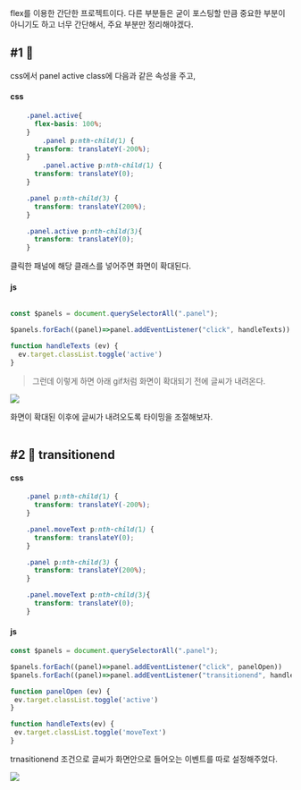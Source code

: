 
flex를 이용한 간단한 프로젝트이다.
다른 부분들은 굳이 포스팅할 만큼 중요한 부분이 아니기도 하고 너무 간단해서, 주요 부분만 정리해야겠다.

## #1 💨
css에서 panel active class에 다음과 같은 속성을 주고,
#### css
```css
    .panel.active{
      flex-basis: 100%;
    }
        .panel p:nth-child(1) {
      transform: translateY(-200%);
    }
        .panel.active p:nth-child(1) {
      transform: translateY(0);
    }

    .panel p:nth-child(3) {
      transform: translateY(200%);
    }

    .panel.active p:nth-child(3){
      transform: translateY(0);
    }
 ```
 
 클릭한 패널에 해당 클래스를 넣어주면 화면이 확대된다.
 
#### js
```js

const $panels = document.querySelectorAll(".panel");

$panels.forEach((panel)=>panel.addEventListener("click", handleTexts))

function handleTexts (ev) {
  ev.target.classList.toggle('active')
}
```
> 그런데 이렇게 하면 아래 gif처럼 화면이 확대되기 전에 글씨가 내려온다.

![](https://images.velog.io/images/gygy/post/2b450b30-3d04-40ed-9d6a-091c4c0133f8/ezgif.com-gif-maker.gif)

화면이 확대된 이후에 글씨가 내려오도록 타이밍을 조절해보자.
<br>
<br>

## #2 💨 transitionend
#### css
```css
    .panel p:nth-child(1) {
      transform: translateY(-200%);
    }

    .panel.moveText p:nth-child(1) {
      transform: translateY(0);
    }

    .panel p:nth-child(3) {
      transform: translateY(200%);
    }

    .panel.moveText p:nth-child(3){
      transform: translateY(0);
    }
 ```
 #### js
 ```js
const $panels = document.querySelectorAll(".panel");

$panels.forEach((panel)=>panel.addEventListener("click", panelOpen))
$panels.forEach((panel)=>panel.addEventListener("transitionend", handleTexts))

function panelOpen (ev) {
  ev.target.classList.toggle('active')
}

function handleTexts(ev) {
  ev.target.classList.toggle('moveText')
}

```

trnasitionend 조건으로 글씨가 화면안으로 들어오는 이벤트를 따로 설정해주었다.

![](https://images.velog.io/images/gygy/post/5a7a4f80-1580-400d-b774-950807b6f190/ezgif.com-gif-maker%20(1).gif)